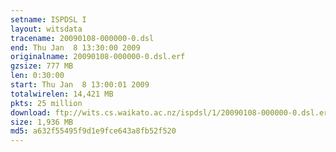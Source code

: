 ```yaml
---
setname: ISPDSL I
layout: witsdata
tracename: 20090108-000000-0.dsl
end: Thu Jan  8 13:30:00 2009
originalname: 20090108-000000-0.dsl.erf
gzsize: 777 MB
len: 0:30:00
start: Thu Jan  8 13:00:01 2009
totalwirelen: 14,421 MB
pkts: 25 million
download: ftp://wits.cs.waikato.ac.nz/ispdsl/1/20090108-000000-0.dsl.erf.gz
size: 1,936 MB
md5: a632f55495f9d1e9fce643a8fb52f520
---
```

